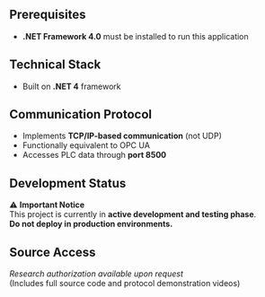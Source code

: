 ## Prerequisites
- **.NET Framework 4.0** must be installed to run this application

## Technical Stack
- Built on **.NET 4** framework

## Communication Protocol
- Implements **TCP/IP-based communication** (not UDP)  
- Functionally equivalent to OPC UA  
- Accesses PLC data through **port 8500**

## Development Status
⚠️ **Important Notice**  
This project is currently in **active development and testing phase**.  
**Do not deploy in production environments.**

## Source Access
_Research authorization available upon request_  
(Includes full source code and protocol demonstration videos)
